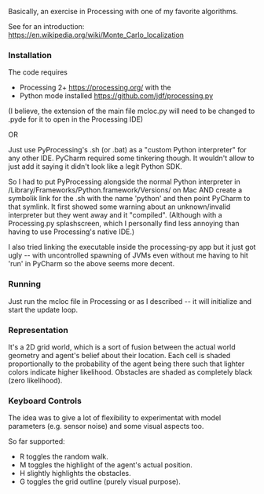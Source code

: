 Basically, an exercise in Processing with one of my favorite algorithms. 

See for an introduction: https://en.wikipedia.org/wiki/Monte_Carlo_localization

### Installation
The code requires 
- Processing 2+ https://processing.org/ with the 
- Python mode installed https://github.com/jdf/processing.py 

(I believe, the extension of the main file mcloc.py will need to be changed to .pyde for it to open in the Processing IDE)

OR

Just use PyProcessing's .sh (or .bat) as a "custom Python interpreter" for any other IDE. PyCharm required some tinkering though. It wouldn't allow to just add it saying it didn't look like a legit Python SDK.

So I had to put PyProcessing alongside the normal Python interpreter in /Library/Frameworks/Python.framework/Versions/
on Mac AND create a symbolik link for the .sh with the name 'python' and then point PyCharm to that symlink. It first showed some warning about an unknown/invalid interpreter but they went away and it "compiled". (Although with a Processing.py splashscreen, which I personally find less annoying than having to use Processing's native IDE.) 

I also tried linking the executable inside the processing-py app but it just got ugly -- with uncontrolled spawning of JVMs even without me having to hit 'run' in PyCharm so the above seems more decent.

### Running
Just run the mcloc file in Processing or as I described -- it will initialize and start the update loop. 

### Representation
It's a 2D grid world, which is a sort of fusion between the actual world geometry and agent's belief about their location. Each cell is shaded proportionally to the probability of the agent being there such that lighter colors indicate higher likelihood. Obstacles are shaded as completely black (zero likelihood).

### Keyboard Controls
The idea was to give a lot of flexibility to experimentat with model parameters (e.g. sensor noise) and some visual aspects too.

So far supported:
- R toggles the random walk.
- M toggles the highlight of the agent's actual position.
- H slightly highlights the obstacles.
- G toggles the grid outline (purely visual purpose).
